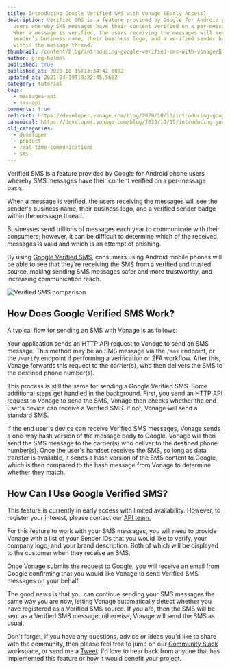 ```yaml
---
title: Introducing Google Verified SMS with Vonage (Early Access)
description: Verified SMS is a feature provided by Google for Android phone
  users whereby SMS messages have their content verified on a per-message basis.
  When a message is verified, the users receiving the messages will see the
  sender’s business name, their business logo, and a verified sender badge
  within the message thread.
thumbnail: /content/blog/introducing-google-verified-sms-with-vonage/Blog_Google_VerifySMS-1200x600.png
author: greg-holmes
published: true
published_at: 2020-10-15T13:34:42.000Z
updated_at: 2021-04-19T10:22:45.560Z
category: tutorial
tags:
  - messages-api
  - sms-api
comments: true
redirect: https://developer.vonage.com/blog/2020/10/15/introducing-google-verified-sms-with-vonage
canonical: https://developer.vonage.com/blog/2020/10/15/introducing-google-verified-sms-with-vonage
old_categories:
  - developer
  - product
  - real-time-communications
  - sms
---
```

Verified SMS is a feature provided by Google for Android phone users whereby SMS messages have their content verified on a per-message basis.

When a message is verified, the users receiving the messages will see the sender's business name, their business logo, and a verified sender badge within the message thread.

Businesses send trillions of messages each year to communicate with their consumers; however, it can be difficult to determine which of the received messages is valid and which is an attempt of phishing.

By using [Google Verified SMS](https://developers.google.com/business-communications/verified-sms), consumers using Android mobile phones will be able to see that they're receiving the SMS from a verified and trusted source, making sending SMS messages safer and more trustworthy, and increasing communication reach.

![Verified SMS comparison](https://www.nexmo.com/wp-content/uploads/2020/10/overview.png)

## How Does Google Verified SMS Work?

A typical flow for sending an SMS with Vonage is as follows:

Your application sends an HTTP API request to Vonage to send an SMS message. This method may be an SMS message via the `/sms` endpoint, or the `/verify` endpoint if performing a verification or 2FA workflow. After this, Vonage forwards this request to the carrier(s), who then delivers the SMS to the destined phone number(s).

This process is still the same for sending a Google Verified SMS. Some additional steps get handled in the background. First, you send an HTTP API request to Vonage to send the SMS, Vonage then checks whether the end user's device can receive a Verified SMS. If not, Vonage will send a standard SMS.

If the end user's device can receive Verified SMS messages, Vonage sends a one-way hash version of the message body to Google. Vonage will then send the SMS message to the carrier(s) who deliver to the destined phone number(s). Once the user's handset receives the SMS, so long as data transfer is available, it sends a hash version of the SMS content to Google, which is then compared to the hash message from Vonage to determine whether they match.

## How Can I Use Google Verified SMS?

This feature is currently in early access with limited availability. However, to register your interest, please contact our [API team.](https://www.vonage.com/contact-apis)

For this feature to work with your SMS messages, you will need to provide Vonage with a list of your Sender IDs that you would like to verify, your company logo, and your brand description. Both of which will be displayed to the customer when they receive an SMS.

Once Vonage submits the request to Google, you will receive an email from Google confirming that you would like Vonage to send Verified SMS messages on your behalf.

The good news is that you can continue sending your SMS messages the same way you are now, letting Vonage automatically detect whether you have registered as a Verified SMS source. If you are, then the SMS will be sent as a Verified SMS message; otherwise, Vonage will send the SMS as usual.

Don't forget, if you have any questions, advice or ideas you'd like to share with the community, then please feel free to jump on our [Community Slack](https://developer.nexmo.com/community/slack) workspace, or send me a [Tweet](https://www.twitter.com/greg__holmes). I'd love to hear back from anyone that has implemented this feature or how it would benefit your project.